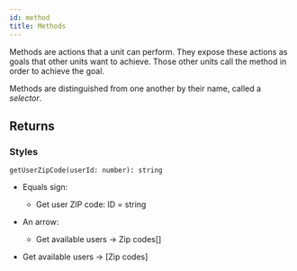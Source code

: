 ```yaml
---
id: method
title: Methods
---
```


Methods are actions that a unit can perform. They expose these actions as goals that other units want to achieve. Those other units call the method in order to achieve the goal.

Methods are distinguished from one another by their name, called a *selector*.

## Returns

### Styles

```
getUserZipCode(userId: number): string
```

* Equals sign:
  * Get user ZIP code: ID = string
* An arrow:
  * Get available users -> Zip codes[]

* Get available users -> [Zip codes]